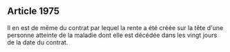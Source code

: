 Article 1975
----
Il en est de même du contrat par lequel la rente a été créée sur la tête d'une
personne atteinte de la maladie dont elle est décédée dans les vingt jours de la
date du contrat.
